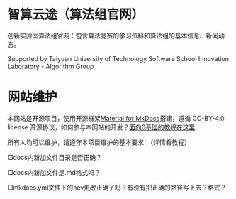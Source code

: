 # 智算云途（算法组官网）

创新实验室算法组官网：包含算法竞赛的学习资料和算法组的基本信息、新闻动态。

Supported by Taiyuan University of Technology Software School Innovation Laboratory - Algorithm Group

# 网站维护

本网站是开源项目，使用开源框架[Material for MkDocs](https://squidfunk.github.io/mkdocs-material/)搭建，遵循 CC-BY-4.0 license 开源协议，如何参与本网站的开发？[面向0基础的教程在这里](https://github.com/Ar-Gas/selab-aig.github.io/discussions/2)

所有人均可以维护，请遵守本项目维护的基本要求：（详情看教程）

□docs内新加文件目录是否正确？

□docs内新加文件是.md格式吗？

□mkdocs.yml文件下的nev更改正确了吗？有没有把正确的路径写上去？格式？
